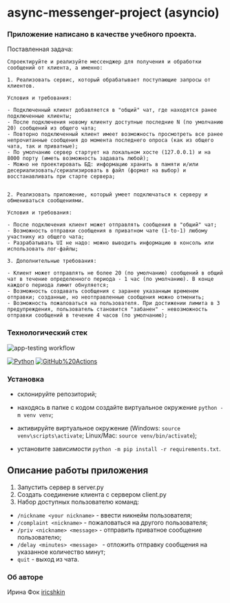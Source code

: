 # async-messenger-project (asyncio)

### Приложение написано в качестве учебного проекта.

Поставленная задача:

```
Спроектируйте и реализуйте мессенджер для получения и обработки сообщений от клиента, а именно:

1. Реализовать сервис, который обрабатывает поступающие запросы от клиентов.

Условия и требования:

- Подключенный клиент добавляется в "общий" чат, где находятся ранее подключенные клиенты;
- После подключения новому клиенту доступные последние N (по умолчанию 20) сообщений из общего чата;
- Повторно подключенный клиент имеет возможность просмотреть все ранее непрочитанные сообщения до момента последнего опроса (как из общего чата, так и приватные);
- По умолчанию сервер стартует на локальном хосте (127.0.0.1) и на 8000 порту (иметь возможность задавать любой);
- Можно не проектировать БД: информацию хранить в памяти и/или десериализовать/сериализировать в файл (формат на выбор) и восстанавливать при старте сервера;


2. Реализовать приложение, который умеет подключаться к серверу и обмениваться сообщениями.

Условия и требования:

- После подключения клиент может отправлять сообщения в "общий" чат;
- Возможность отправки сообщения в приватном чате (1-to-1) любому участнику из общего чата;
- Разрабатывать UI не надо: можно выводить информацию в консоль или использовать лог-файлы;

3. Дополнительные требования:

- Клиент может отправлять не более 20 (по умолчанию) сообщений в общий чат в течение определенного периода - 1 час (по умолчанию). В конце каждого периода лимит обнуляется;
- Возможность создавать сообщения с заранее указанным временем отправки; созданные, но неотправленные сообщения можно отменить;
- Возможность пожаловаться на пользователя. При достижении лимита в 3 предупреждения, пользователь становится "забанен" - невозможность отправки сообщений в течение 4 часов (по умолчанию);

```

### Технологический стек

![app-testing workflow](https://github.com/iricshkin/async-messenger-project/actions/workflows/app-testing.yml/badge.svg)

[![Python](https://img.shields.io/badge/-Python%203.10-464646?style=flat&logo=Python&logoColor=56C0C0&color=008080)](https://www.python.org/)
[![GitHub%20Actions](https://img.shields.io/badge/-GitHub%20Actions-464646?style=flat&logo=GitHub%20actions&logoColor=56C0C0&color=008080)](https://github.com/features/actions)

### Установка

- склонируйте репозиторий;

- находясь в папке с кодом создайте виртуальное окружение `python -m venv venv`;

- активируйте виртуальное окружение (Windows: `source venv\scripts\activate`; Linux/Mac: `source venv/bin/activate`);

- установите зависимости `python -m pip install -r requirements.txt`.

## Описание работы приложения

1. Запустить сервер в server.py
2. Создать соединение клиента с сервером client.py
3. Набор доступных пользователю команд:

- `/nickname <your nickname>` - ввести никнейм пользователя;
- `/complaint <nickname>` - пожаловаться на другого пользователя;
- `/priv <nickname> <message>` - отправить приватное сообщение пользователю;
- `/delay <minutes> <message> ` - отложить отправку сообщения на указанное количество минут;
- `quit` - выход из чата.

### Об авторе

Ирина Фок [iricshkin](https://github.com/iricshkin/)
